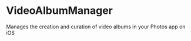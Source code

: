 VideoAlbumManager
=================

Manages the creation and curation of video albums in your Photos app on iOS

